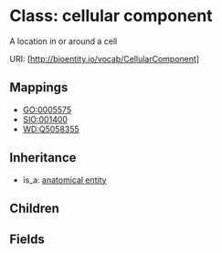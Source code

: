 # Class: cellular component


A location in or around a cell

URI: [http://bioentity.io/vocab/CellularComponent]
## Mappings

 * [GO:0005575](http://purl.obolibrary.org/obo/GO_0005575)
 * [SIO:001400](http://semanticscience.org/resource/SIO_001400)
 * [WD:Q5058355](http://purl.obolibrary.org/obo/WD_Q5058355)
## Inheritance

 *  is_a: [anatomical entity](AnatomicalEntity.md)
## Children

## Fields

